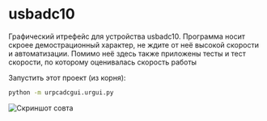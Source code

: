 # usbadc10
Графический итрефейс для устройства usbadc10.
Программа носит скроее демострационный характер, не ждите от неё высокой скорости и автоматизации.
Помимо неё здесь также приложены тесты и тест скорости, по которому оценивалась скорость работы 

Запустить этот проект (из корня):
```bash
python -m urpcadcgui.urgui.py
```
![Скриншот совта](screen.png)
